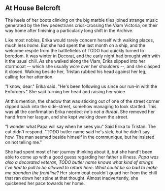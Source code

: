 At House Belcroft
-----------------

The heels of her boots clinking on the big marble tiles joined strange music generated by the few pedestrians criss-crossing the Viam Victoria, on their way home after finishing a particularly long shift in the Archive. 

Like most nobles, Erika would rarely concern herself with walking places, much less _home_. But she had spent the last month on a ship, and the welcome respite from the battlefields of TODO had quickly turned to boredom. It was winter in Decorat, and the early night had brought with with it the usual chill. As she walked along the Viam, Erika slipped into her stormcoat -- which she usually wore over her shoulders --, and she clasped it closed. Walking beside her, Tristan rubbed his head against her leg, calling for her attention.

"I know, dear." Erika said. "He's been following us since our run-in with the Enforcers." She said turning her head and raising her voice.

At this mention, the shadow that was sticking out of one of the street corner dipped back into the side-street, somehow managing to look startled. This was all the confirmation Erika needed; _he's not a threat_. She removed her hand from her lasgun, and she kept walking down the street.

"I wonder what Papa will say when he sees you" Said Erika to Tristan. The cat didn't respond. "TODO butler name said he's sick, but he didn't say how. The man seemed beside himself in the communique, but he insisted on not telling me." 

She had spent most of her journey thinking about it, but she hand't been able to come up with a good guess regarding her father's illness. _Papa was also a decorated veteran, TODO butler name knows what kind of strings I've had to pull to be allowed to return here. What could be so bad to make me abandon the frontline?_ Her storm coat couldn't guard her from the chill that ran down her spine at that thought. Almost inadvertently, she quickened her pace towards her home.
